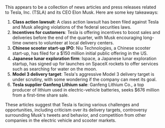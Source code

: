 This appears to be a collection of news articles and press releases related to Tesla, Inc. (TSLA) and its CEO Elon Musk. Here are some key takeaways:

1. **Class action lawsuit**: A class action lawsuit has been filed against Tesla and Musk alleging violations of the federal securities laws.
2. **Incentives for customers**: Tesla is offering incentives to boost sales and deliveries before the end of the quarter, with Musk encouraging long-time owners to volunteer at local delivery centers.
3. **Chinese scooter start-up IPO**: Niu Technologies, a Chinese scooter start-up, has filed for a $150 million initial public offering in the US.
4. **Japanese lunar exploration firm**: Ispace, a Japanese lunar exploration startup, has signed up for launches on SpaceX rockets to offer services such as searching for water on the moon.
5. **Model 3 delivery target**: Tesla's aggressive Model 3 delivery target is under scrutiny, with some wondering if the company can meet its goal.
6. **Tesla supplier Ganfeng Lithium sale**: Ganfeng Lithium Co., a top producer of lithium used in electric-vehicle batteries, seeks $676 million from a first-time share sale.

These articles suggest that Tesla is facing various challenges and opportunities, including criticism over its delivery targets, controversy surrounding Musk's tweets and behavior, and competition from other companies in the electric vehicle and scooter markets.
